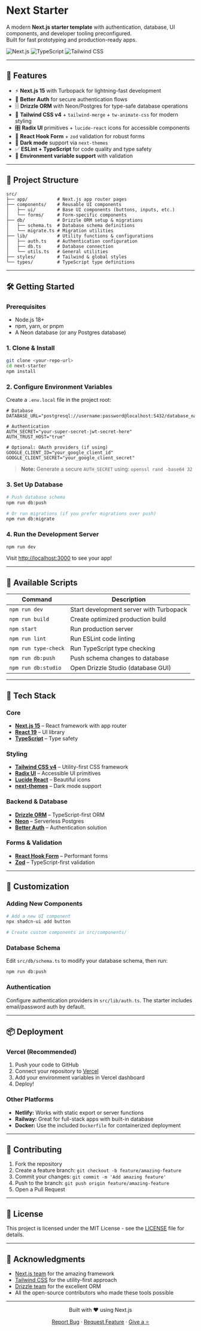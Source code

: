 # Next Starter

A modern **Next.js starter template** with authentication, database, UI components, and developer tooling preconfigured.  
Built for fast prototyping and production-ready apps.

![Next.js](https://img.shields.io/badge/Next.js-15-black?logo=next.js)
![TypeScript](https://img.shields.io/badge/TypeScript-Ready-blue?logo=typescript)
![Tailwind CSS](https://img.shields.io/badge/Tailwind-v4-38bdf8?logo=tailwindcss)

---

## 🚀 Features

- ⚡ **Next.js 15** with Turbopack for lightning-fast development
- 🔑 **Better Auth** for secure authentication flows
- 🗄️ **Drizzle ORM** with Neon/Postgres for type-safe database operations
- 🎨 **Tailwind CSS v4** + `tailwind-merge` + `tw-animate-css` for modern styling
- 🎛️ **Radix UI** primitives + `lucide-react` icons for accessible components
- 📝 **React Hook Form** + `zod` validation for robust forms
- 🌙 **Dark mode** support via `next-themes`
- ✅ **ESLint + TypeScript** for code quality and type safety
- 🔧 **Environment variable support** with validation

---

## 📂 Project Structure

```
src/
├── app/           # Next.js app router pages
├── components/    # Reusable UI components
│   ├── ui/        # Base UI components (buttons, inputs, etc.)
│   └── forms/     # Form-specific components
├── db/            # Drizzle ORM setup & migrations
│   ├── schema.ts  # Database schema definitions
│   └── migrate.ts # Migration utilities
├── lib/           # Utility functions & configurations
│   ├── auth.ts    # Authentication configuration
│   ├── db.ts      # Database connection
│   └── utils.ts   # General utilities
├── styles/        # Tailwind & global styles
└── types/         # TypeScript type definitions
```

---

## 🛠️ Getting Started

### Prerequisites

- Node.js 18+
- npm, yarn, or pnpm
- A Neon database (or any Postgres database)

### 1. Clone & Install

```bash
git clone <your-repo-url>
cd next-starter
npm install
```

### 2. Configure Environment Variables

Create a `.env.local` file in the project root:

```env
# Database
DATABASE_URL="postgresql://username:password@localhost:5432/database_name"

# Authentication
AUTH_SECRET="your-super-secret-jwt-secret-here"
AUTH_TRUST_HOST="true"

# Optional: OAuth providers (if using)
GOOGLE_CLIENT_ID="your_google_client_id"
GOOGLE_CLIENT_SECRET="your_google_client_secret"
```

> **Note:** Generate a secure `AUTH_SECRET` using: `openssl rand -base64 32`

### 3. Set Up Database

```bash
# Push database schema
npm run db:push

# Or run migrations (if you prefer migrations over push)
npm run db:migrate
```

### 4. Run the Development Server

```bash
npm run dev
```

Visit [http://localhost:3000](http://localhost:3000) to see your app!

---

## 📜 Available Scripts

| Command              | Description                             |
| -------------------- | --------------------------------------- |
| `npm run dev`        | Start development server with Turbopack |
| `npm run build`      | Create optimized production build       |
| `npm start`          | Run production server                   |
| `npm run lint`       | Run ESLint code linting                 |
| `npm run type-check` | Run TypeScript type checking            |
| `npm run db:push`    | Push schema changes to database         |
| `npm run db:studio`  | Open Drizzle Studio (database GUI)      |

---

## 🧩 Tech Stack

### Core

- **[Next.js 15](https://nextjs.org/)** – React framework with app router
- **[React 19](https://react.dev/)** – UI library
- **[TypeScript](https://www.typescriptlang.org/)** – Type safety

### Styling

- **[Tailwind CSS v4](https://tailwindcss.com/)** – Utility-first CSS framework
- **[Radix UI](https://www.radix-ui.com/)** – Accessible UI primitives
- **[Lucide React](https://lucide.dev/)** – Beautiful icons
- **[next-themes](https://github.com/pacocoursey/next-themes)** – Dark mode support

### Backend & Database

- **[Drizzle ORM](https://orm.drizzle.team/)** – TypeScript-first ORM
- **[Neon](https://neon.tech/)** – Serverless Postgres
- **[Better Auth](https://www.better-auth.com/)** – Authentication solution

### Forms & Validation

- **[React Hook Form](https://react-hook-form.com/)** – Performant forms
- **[Zod](https://zod.dev/)** – TypeScript-first validation

---

## 🎨 Customization

### Adding New Components

```bash
# Add a new UI component
npx shadcn-ui add button

# Create custom components in src/components/
```

### Database Schema

Edit `src/db/schema.ts` to modify your database schema, then run:

```bash
npm run db:push
```

### Authentication

Configure authentication providers in `src/lib/auth.ts`. The starter includes email/password auth by default.

---

## 📦 Deployment

### Vercel (Recommended)

1. Push your code to GitHub
2. Connect your repository to [Vercel](https://vercel.com)
3. Add your environment variables in Vercel dashboard
4. Deploy!

### Other Platforms

- **Netlify:** Works with static export or server functions
- **Railway:** Great for full-stack apps with built-in database
- **Docker:** Use the included `Dockerfile` for containerized deployment

---

## 🤝 Contributing

1. Fork the repository
2. Create a feature branch: `git checkout -b feature/amazing-feature`
3. Commit your changes: `git commit -m 'Add amazing feature'`
4. Push to the branch: `git push origin feature/amazing-feature`
5. Open a Pull Request

---

## 📄 License

This project is licensed under the MIT License - see the [LICENSE](LICENSE) file for details.

---

## 🙏 Acknowledgments

- [Next.js team](https://nextjs.org/) for the amazing framework
- [Tailwind CSS](https://tailwindcss.com/) for the utility-first approach
- [Drizzle team](https://orm.drizzle.team/) for the excellent ORM
- All the open-source contributors who made these tools possible

---

<div align="center">
  <p>Built with ❤️ using Next.js</p>
  <p>
    <a href="https://github.com/yourusername/next-starter/issues">Report Bug</a>
    ·
    <a href="https://github.com/yourusername/next-starter/issues">Request Feature</a>
    ·
    <a href="https://github.com/yourusername/next-starter">Give a ⭐</a>
  </p>
</div>
